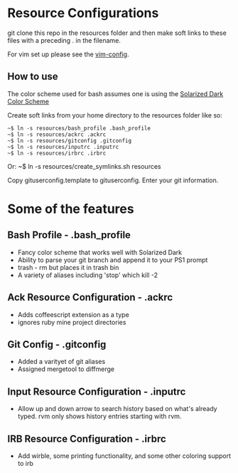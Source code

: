 Resource Configurations
=======================

git clone this repo in the resources folder and then make soft links to these files with a preceding . in the filename.

For vim set up please see the [vim-config](https://github.com/dimroc/vim-config).

How to use
----------

The color scheme used for bash assumes one is using the [Solarized Dark Color Scheme](https://github.com/altercation/solarized)

Create soft links from your home directory to the resources folder like so:

    ~$ ln -s resources/bash_profile .bash_profile
    ~$ ln -s resources/ackrc .ackrc
    ~$ ln -s resources/gitconfig .gitconfig
    ~$ ln -s resources/inputrc .inputrc
    ~$ ln -s resources/irbrc .irbrc

Or:
    ~$ ln -s resources/create_symlinks.sh resources

Copy gituserconfig.template to gituserconfig.  Enter your git information.

Some of the features
====================

Bash Profile - .bash_profile
----------------------------

* Fancy color scheme that works well with Solarized Dark
* Ability to parse your git branch and append it to your PS1 prompt
* trash - rm but places it in trash bin
* A variety of aliases including 'stop' which kill -2

Ack Resource Configuration - .ackrc
-----------------------------------

* Adds coffeescript extension as a type
* ignores ruby mine project directories

Git Config - .gitconfig
-----------------------

* Added a varityet of git aliases
* Assigned mergetool to diffmerge

Input Resource Configuration - .inputrc
---------------------------------------

* Allow up and down arrow to search history based on what's already typed. rvm <up-arrow> only shows history entries starting with rvm.

IRB Resource Configuration - .irbrc
-----------------------------------

* Add wirble, some printing functionality, and some other coloring support to irb
